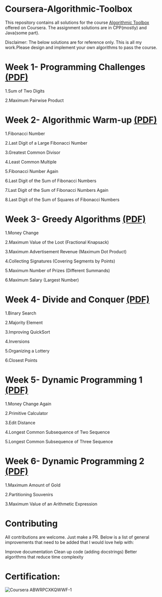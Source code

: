 # Coursera-Algorithmic-Toolbox

This repository contains all solutions for the course [Algorithmic Toolbox](https://www.coursera.org/learn/algorithmic-toolbox/) offered on Coursera. The assignment solutions are in CPP(mostly) and Java(some part).

Disclaimer: The below solutions are for reference only. This is all my work.Please design and implement your own algorithms to pass the course.

# Week 1- Programming Challenges [(PDF)](https://github.com/dnmanveet/Coursera-Algorithmic-Toolbox/blob/master/week1_programming_challenges/week1_programming_challenges.pdf)


1.Sum of Two Digits

2.Maximum Pairwise Product


# Week 2- Algorithmic Warm-up [(PDF)](https://github.com/dnmanveet/Coursera-Algorithmic-Toolbox/blob/master/week2_algorithmic_warmup/week2_algorithmic_warmup.pdf)


1.Fibonacci Number

2.Last Digit of a Large Fibonacci Number

3.Greatest Common Divisor

4.Least Common Multiple

5.Fibonacci Number Again

6.Last Digit of the Sum of Fibonacci Numbers

7.Last Digit of the Sum of Fibonacci Numbers Again

8.Last Digit of the Sum of Squares of Fibonacci Numbers


# Week 3- Greedy Algorithms [(PDF)](https://github.com/dnmanveet/Coursera-Algorithmic-Toolbox/blob/master/week3_greedy_algorithms/week3_greedy_algorithms.pdf)


1.Money Change

2.Maximum Value of the Loot (Fractional Knapsack)

3.Maximum Advertisement Revenue (Maximum Dot Product)

4.Collecting Signatures (Covering Segments by Points)

5.Maximum Number of Prizes (Different Summands)

6.Maximum Salary (Largest Number)


# Week 4- Divide and Conquer [(PDF)](https://github.com/dnmanveet/Coursera-Algorithmic-Toolbox/blob/master/week4_divide_and_conquer/week4_divide_and_conquer.pdf)



1.Binary Search

2.Majority Element

3.Improving QuickSort

4.Inversions

5.Organizing a Lottery

6.Closest Points


# Week 5- Dynamic Programming 1 [(PDF)](https://github.com/dnmanveet/Coursera-Algorithmic-Toolbox/blob/master/week5_dynamic_programming1/week5_dynamic_programming1.pdf)


1.Money Change Again

2.Primitive Calculator

3.Edit Distance

4.Longest Common Subsequence of Two Sequence

5.Longest Common Subsequence of Three Sequence


# Week 6- Dynamic Programming 2 [(PDF)](https://github.com/dnmanveet/Coursera-Algorithmic-Toolbox/blob/master/week6_dynamic_programming2/week6_dynamic_programming2.pdf)


1.Maximum Amount of Gold

2.Partitioning Souvenirs

3.Maximum Value of an Arithmetic Expression


# Contributing

All contributions are welcome. Just make a PR. Below is a list of general improvements that need to be added that I would love help with:

Improve documentation
Clean up code (adding docstrings)
Better algorithms that reduce time complexity

# Certification:
![Coursera ABWRPCXKQWWF-1](https://user-images.githubusercontent.com/29728855/57453749-cbaef080-7284-11e9-9d3b-7525b023b973.jpg)
